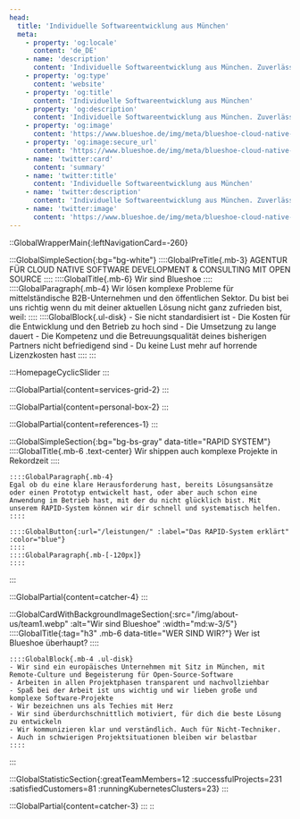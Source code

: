 ```yaml
---
head:
  title: 'Individuelle Softwareentwicklung aus München'
  meta:
    - property: 'og:locale'
      content: 'de_DE'
    - name: 'description'
      content: 'Individuelle Softwareentwicklung aus München. Zuverlässige Agentur für Web, E-Commerce, Plattformen und Portale, PWAs und mehr. ✅ Robust ✅ Skalierbar ✅ Sicher'
    - property: 'og:type'
      content: 'website'
    - property: 'og:title'
      content: 'Individuelle Softwareentwicklung aus München'
    - property: 'og:description'
      content: 'Individuelle Softwareentwicklung aus München. Zuverlässige Agentur für Web, E-Commerce, Plattformen und Portale, PWAs und mehr. ✅ Robust ✅ Skalierbar ✅ Sicher'
    - property: 'og:image'
      content: 'https://www.blueshoe.de/img/meta/blueshoe-cloud-native-devlopment.png'
    - property: 'og:image:secure_url'
      content: 'https://www.blueshoe.de/img/meta/blueshoe-cloud-native-devlopment.png'
    - name: 'twitter:card'
      content: 'summary'
    - name: 'twitter:title'
      content: 'Individuelle Softwareentwicklung aus München'
    - name: 'twitter:description'
      content: 'Individuelle Softwareentwicklung aus München. Zuverlässige Agentur für Web, E-Commerce, Plattformen und Portale, PWAs und mehr. ✅ Robust ✅ Skalierbar ✅ Sicher'
    - name: 'twitter:image'
      content: 'https://www.blueshoe.de/img/meta/blueshoe-cloud-native-devlopment.png'
---
```

::GlobalWrapperMain{:leftNavigationCard=-260}

  :::GlobalSimpleSection{:bg="bg-white"}
    ::::GlobalPreTitle{.mb-3}
    AGENTUR FÜR CLOUD NATIVE SOFTWARE DEVELOPMENT & CONSULTING MIT OPEN SOURCE
    ::::
    ::::GlobalTitle{.mb-6}
    Wir sind Blueshoe
    ::::
    ::::GlobalParagraph{.mb-4}
    Wir lösen komplexe Probleme für mittelständische B2B-Unternehmen und den öffentlichen Sektor. Du bist bei uns richtig wenn du mit deiner aktuellen Lösung nicht ganz zufrieden bist, weil:
    ::::
    ::::GlobalBlock{.ul-disk}
    - Sie nicht standardisiert ist
    - Die Kosten für die Entwicklung und den Betrieb zu hoch sind
    - Die Umsetzung zu lange dauert
    - Die Kompetenz und die Betreuungsqualität deines bisherigen Partners nicht befriedigend sind
    - Du keine Lust mehr auf horrende Lizenzkosten hast
    ::::
  :::

  :::HomepageCyclicSlider
  :::
  <!--- Featured Services Grid --->
  :::GlobalPartial{content=services-grid-2}
  :::
  <!--- So punkten wir --->
  :::GlobalPartial{content=personal-box-2}
  :::

  <!--- Referenzen --->
  :::GlobalPartial{content=references-1}
  :::

  <!--- RAPID --->
  :::GlobalSimpleSection{:bg="bg-bs-gray" data-title="RAPID SYSTEM"}
    ::::GlobalTitle{.mb-6 .text-center}
    Wir shippen auch komplexe Projekte in Rekordzeit
    ::::

    ::::GlobalParagraph{.mb-4}
    Egal ob du eine klare Herausforderung hast, bereits Lösungsansätze oder einen Prototyp entwickelt hast, oder aber auch schon eine Anwendung im Betrieb hast, mit der du nicht glücklich bist. Mit unserem RAPID-System können wir dir schnell und systematisch helfen.
    ::::

    ::::GlobalButton{:url="/leistungen/" :label="Das RAPID-System erklärt" :color="blue"}
    ::::
    ::::GlobalParagraph{.mb-[-120px]}
    ::::
  :::

  <!--- RAPID --->
  :::GlobalPartial{content=catcher-4}
  ::: 

<!--- persönlicher Kontakt --->
  :::GlobalCardWithBackgroundImageSection{:src="/img/about-us/team1.webp" :alt="Wir sind Blueshoe" :width="md:w-3/5"}
    ::::GlobalTitle{:tag="h3" .mb-6  data-title="WER SIND WIR?"}
    Wer ist Blueshoe überhaupt?
    ::::

    ::::GlobalBlock{.mb-4 .ul-disk}
    - Wir sind ein europäisches Unternehmen mit Sitz in München, mit Remote-Culture und Begeisterung für Open-Source-Software
    - Arbeiten in allen Projektphasen transparent und nachvollziehbar
    - Spaß bei der Arbeit ist uns wichtig und wir lieben große und komplexe Software-Projekte
    - Wir bezeichnen uns als Techies mit Herz
    - Wir sind überdurchschnittlich motiviert, für dich die beste Lösung zu entwickeln
    - Wir kommunizieren klar und verständlich. Auch für Nicht-Techniker.
    - Auch in schwierigen Projektsituationen bleiben wir belastbar
    ::::
  :::

  :::GlobalStatisticSection{:greatTeamMembers=12 :successfulProjects=231 :satisfiedCustomers=81 :runningKubernetesClusters=23}
  :::

  <!--- CTA --->
  :::GlobalPartial{content=catcher-3}
  :::
::